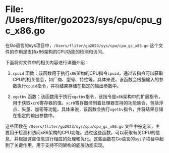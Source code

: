 # File: /Users/fliter/go2023/sys/cpu/cpu_gc_x86.go

在Go语言的sys项目中，`/Users/fliter/go2023/sys/cpu/cpu_gc_x86.go` 这个文件的作用是支持x86架构的CPU功能的检测和访问。

下面将对文件中的相关内容进行详细介绍：

1. `cpuid` 函数：该函数用于执行`x86`架构的CPU指令`cpuid`，通过该指令可以获取CPU的相关信息，如厂商、型号、特性等。具体来说，该函数会根据输入的参数执行`cpuid`指令，并将结果存储在指定的输出参数中。

2. `xgetbv` 函数：该函数用于执行`xgetbv`指令，该指令是`x86`架构中的扩展指令，用于获取`xcr0`寄存器的值。`xcr0`寄存器控制着处理器支持的功能集合，包括浮点、矢量、加密等功能。具体来说，该函数会执行`xgetbv`指令，并将结果存储在指定的输出参数中。

这些函数在 `/Users/fliter/go2023/sys/cpu/cpu_gc_x86.go` 文件中被定义，主要用于检测和访问x86架构的CPU功能。通过这些函数，可以获取有关CPU的信息，并根据这些信息进行相应的处理和优化。这些函数在Go语言的`sys`子项目中起到了关键作用，用于支持不同架构的底层功能实现。

